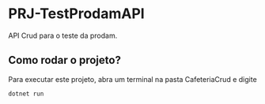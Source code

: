# PRJ-TestProdamAPI
API Crud para o teste da prodam. 

## Como rodar o projeto? 

Para executar este projeto, abra um terminal na pasta CafeteriaCrud e digite

``
dotnet run
`` 
